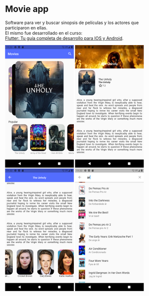 # Movie app
Software para ver y buscar sinopsis de películas y los actores que participaron en ellas.  
El mismo fue desarrollado en el curso:  
[Flutter: Tu guía completa de desarrollo para IOS y Android](https://www.udemy.com/course/flutter-ios-android-fernando-herrera/).


<img src="screenshot/movie-app.png" height="400" />  <img src="screenshot/movie-app-2.png" height="400" />
<img src="screenshot/movie-app-3.png" height="400" />  <img src="screenshot/movie-app-4.png" height="400" />
